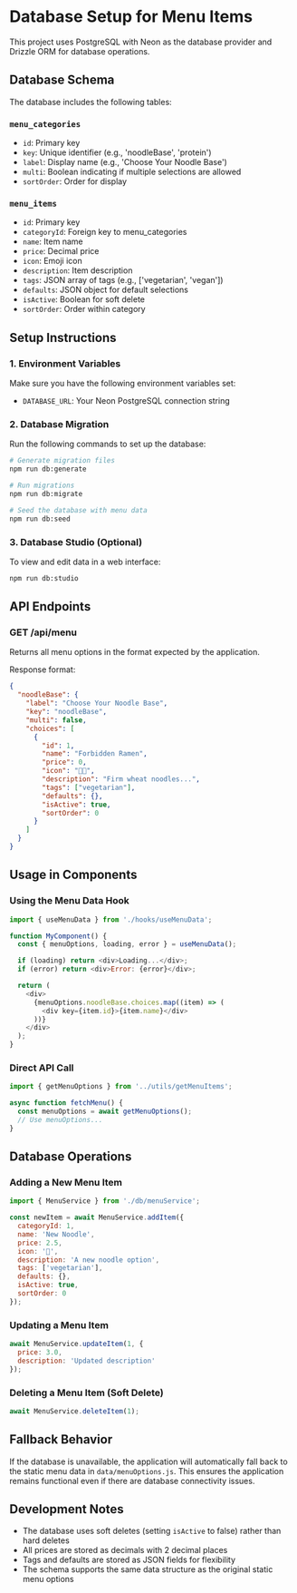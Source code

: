 # Database Setup for Menu Items

This project uses PostgreSQL with Neon as the database provider and Drizzle ORM for database operations.

## Database Schema

The database includes the following tables:

### `menu_categories`

- `id`: Primary key
- `key`: Unique identifier (e.g., 'noodleBase', 'protein')
- `label`: Display name (e.g., 'Choose Your Noodle Base')
- `multi`: Boolean indicating if multiple selections are allowed
- `sortOrder`: Order for display

### `menu_items`

- `id`: Primary key
- `categoryId`: Foreign key to menu_categories
- `name`: Item name
- `price`: Decimal price
- `icon`: Emoji icon
- `description`: Item description
- `tags`: JSON array of tags (e.g., ['vegetarian', 'vegan'])
- `defaults`: JSON object for default selections
- `isActive`: Boolean for soft delete
- `sortOrder`: Order within category

## Setup Instructions

### 1. Environment Variables

Make sure you have the following environment variables set:

- `DATABASE_URL`: Your Neon PostgreSQL connection string

### 2. Database Migration

Run the following commands to set up the database:

```bash
# Generate migration files
npm run db:generate

# Run migrations
npm run db:migrate

# Seed the database with menu data
npm run db:seed
```

### 3. Database Studio (Optional)

To view and edit data in a web interface:

```bash
npm run db:studio
```

## API Endpoints

### GET /api/menu

Returns all menu options in the format expected by the application.

Response format:

```json
{
  "noodleBase": {
    "label": "Choose Your Noodle Base",
    "key": "noodleBase",
    "multi": false,
    "choices": [
      {
        "id": 1,
        "name": "Forbidden Ramen",
        "price": 0,
        "icon": "🥷🍜",
        "description": "Firm wheat noodles...",
        "tags": ["vegetarian"],
        "defaults": {},
        "isActive": true,
        "sortOrder": 0
      }
    ]
  }
}
```

## Usage in Components

### Using the Menu Data Hook

```javascript
import { useMenuData } from './hooks/useMenuData';

function MyComponent() {
  const { menuOptions, loading, error } = useMenuData();

  if (loading) return <div>Loading...</div>;
  if (error) return <div>Error: {error}</div>;

  return (
    <div>
      {menuOptions.noodleBase.choices.map((item) => (
        <div key={item.id}>{item.name}</div>
      ))}
    </div>
  );
}
```

### Direct API Call

```javascript
import { getMenuOptions } from '../utils/getMenuItems';

async function fetchMenu() {
  const menuOptions = await getMenuOptions();
  // Use menuOptions...
}
```

## Database Operations

### Adding a New Menu Item

```javascript
import { MenuService } from './db/menuService';

const newItem = await MenuService.addItem({
  categoryId: 1,
  name: 'New Noodle',
  price: 2.5,
  icon: '🍜',
  description: 'A new noodle option',
  tags: ['vegetarian'],
  defaults: {},
  isActive: true,
  sortOrder: 0
});
```

### Updating a Menu Item

```javascript
await MenuService.updateItem(1, {
  price: 3.0,
  description: 'Updated description'
});
```

### Deleting a Menu Item (Soft Delete)

```javascript
await MenuService.deleteItem(1);
```

## Fallback Behavior

If the database is unavailable, the application will automatically fall back to the static menu data in `data/menuOptions.js`. This ensures the application remains functional even if there are database connectivity issues.

## Development Notes

- The database uses soft deletes (setting `isActive` to false) rather than hard deletes
- All prices are stored as decimals with 2 decimal places
- Tags and defaults are stored as JSON fields for flexibility
- The schema supports the same data structure as the original static menu options
